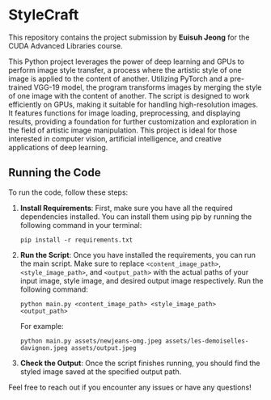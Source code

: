 # StyleCraft

This repository contains the project submission by **Euisuh Jeong** for the CUDA Advanced Libraries course. 

This Python project leverages the power of deep learning and GPUs to perform image style transfer, a process where the artistic style of one image is applied to the content of another. Utilizing PyTorch and a pre-trained VGG-19 model, the program transforms images by merging the style of one image with the content of another. The script is designed to work efficiently on GPUs, making it suitable for handling high-resolution images. It features functions for image loading, preprocessing, and displaying results, providing a foundation for further customization and exploration in the field of artistic image manipulation. This project is ideal for those interested in computer vision, artificial intelligence, and creative applications of deep learning.

## Running the Code

To run the code, follow these steps:

1. **Install Requirements**: First, make sure you have all the required dependencies installed. You can install them using pip by running the following command in your terminal:

    ```
    pip install -r requirements.txt
    ```

2. **Run the Script**: Once you have installed the requirements, you can run the main script. Make sure to replace `<content_image_path>`, `<style_image_path>`, and `<output_path>` with the actual paths of your input image, style image, and desired output image respectively. Run the following command:

    ```
    python main.py <content_image_path> <style_image_path> <output_path>
    ```

    For example:

    ```
    python main.py assets/newjeans-omg.jpeg assets/les-demoiselles-davignon.jpeg assets/output.jpeg
    ```

3. **Check the Output**: Once the script finishes running, you should find the styled image saved at the specified output path.

Feel free to reach out if you encounter any issues or have any questions!
